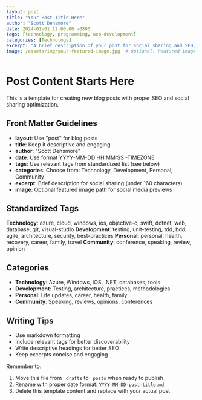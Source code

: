 ```yaml
---
layout: post
title: "Your Post Title Here"
author: "Scott Densmore"
date: 2024-01-01 12:00:00 -0800
tags: [technology, programming, web-development]
categories: [Technology]
excerpt: "A brief description of your post for social sharing and SEO. Keep it under 160 characters for optimal results."
image: /assets/img/your-featured-image.jpg  # Optional: Featured image for social sharing
---
```


# Post Content Starts Here

This is a template for creating new blog posts with proper SEO and social sharing optimization.

## Front Matter Guidelines

- **layout**: Use "post" for blog posts
- **title**: Keep it descriptive and engaging
- **author**: "Scott Densmore"
- **date**: Use format YYYY-MM-DD HH:MM:SS -TIMEZONE
- **tags**: Use relevant tags from standardized list (see below)
- **categories**: Choose from: Technology, Development, Personal, Community
- **excerpt**: Brief description for social sharing (under 160 characters)
- **image**: Optional featured image path for social media previews

## Standardized Tags

**Technology**: azure, cloud, windows, ios, objective-c, swift, dotnet, web, database, git, visual-studio
**Development**: testing, unit-testing, tdd, bdd, agile, architecture, security, best-practices
**Personal**: personal, health, recovery, career, family, travel
**Community**: conference, speaking, review, opinion

## Categories

- **Technology**: Azure, Windows, iOS, .NET, databases, tools
- **Development**: Testing, architecture, practices, methodologies  
- **Personal**: Life updates, career, health, family
- **Community**: Speaking, reviews, opinions, conferences

## Writing Tips

- Use markdown formatting
- Include relevant tags for better discoverability
- Write descriptive headings for better SEO
- Keep excerpts concise and engaging

Remember to:
1. Move this file from `_drafts` to `_posts` when ready to publish
2. Rename with proper date format: `YYYY-MM-DD-post-title.md`
3. Delete this template content and replace with your actual post
